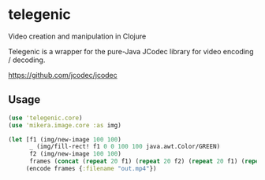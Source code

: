 # telegenic
Video creation and manipulation in Clojure

Telegenic is a wrapper for the pure-Java JCodec library for video encoding / decoding.

https://github.com/jcodec/jcodec

## Usage

```clojure
(use 'telegenic.core)
(use 'mikera.image.core :as img)

(let [f1 (img/new-image 100 100)
      _ (img/fill-rect! f1 0 0 100 100 java.awt.Color/GREEN)
      f2 (img/new-image 100 100)
      frames (concat (repeat 20 f1) (repeat 20 f2) (repeat 20 f1) (repeat 20 f2)))]
     (encode frames {:filename "out.mp4"})

```
